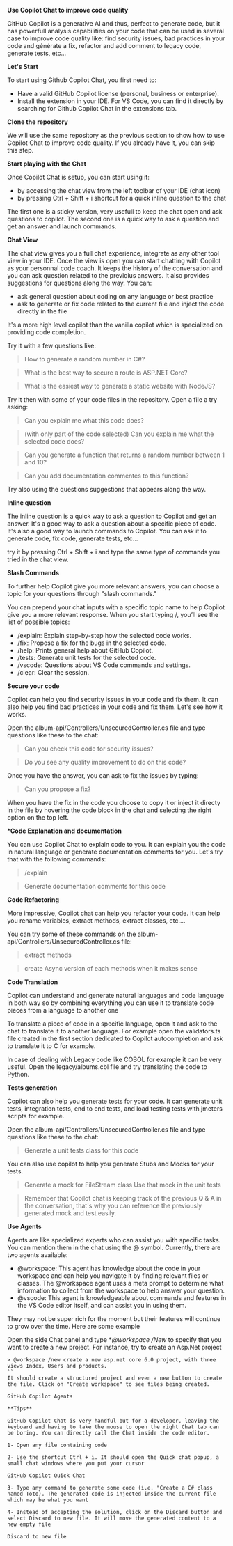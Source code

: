 **Use Copilot Chat to improve code quality**

GitHub Copilot is a generative AI and thus, perfect to generate code, but it has powerfull analysis capabilities on your code that can be used in several case to improve code quality like: find security issues, bad practices in your code and générate a fix, refactor and add comment to legacy code, generate tests, etc...

**Let's Start**

To start using Github Copilot Chat, you first need to:

- Have a valid GitHub Copilot license (personal, business or enterprise).
- Install the extension in your IDE. For VS Code, you can find it directly by searching for Github Copilot Chat in the extensions tab.
  
**Clone the repository**

We will use the same repository as the previous section to show how to use Copilot Chat to improve code quality. If you already have it, you can skip this step.

**Start playing with the Chat**

Once Copilot Chat is setup, you can start using it:

- by accessing the chat view from the left toolbar of your IDE (chat icon)
- by pressing Ctrl + Shift + i shortcut for a quick inline question to the chat
  
The first one is a sticky version, very usefull to keep the chat open and ask questions to copilot. The second one is a quick way to ask a question and get an answer and launch commands.

**Chat View**

The chat view gives you a full chat experience, integrate as any other tool view in your IDE. Once the view is open you can start chatting with Copilot as your personnal code coach. It keeps the history of the conversation and you can ask question related to the previoius answers. It also provides suggestions for questions along the way. You can:

- ask general question about coding on any language or best practice
- ask to generate or fix code related to the current file and inject the code directly in the file
  
It's a more high level copilot than the vanilla copilot which is specialized on providing code completion.

Try it with a few questions like:

> How to generate a random number in C#?

> What is the best way to secure a route is ASP.NET Core?

> What is the easiest way to generate a static website with NodeJS?

Try it then with some of your code files in the repository. Open a file a try asking:

> Can you explain me what this code does?

> (with only part of the code selected) Can you explain me what the selected code does?

> Can you generate a function that returns a random number between 1 and 10?

> Can you add documentation commentes to this function?

Try also using the questions suggestions that appears along the way.

**Inline question**

The inline question is a quick way to ask a question to Copilot and get an answer. It's a good way to ask a question about a specific piece of code. It's also a good way to launch commands to Copilot. You can ask it to generate code, fix code, generate tests, etc...

try it by pressing Ctrl + Shift + i and type the same type of commands you tried in the chat view.

**Slash Commands**

To further help Copilot give you more relevant answers, you can choose a topic for your questions through "slash commands."

You can prepend your chat inputs with a specific topic name to help Copilot give you a more relevant response. When you start typing /, you’ll see the list of possible topics:

- /explain: Explain step-by-step how the selected code works.
- /fix: Propose a fix for the bugs in the selected code.
- /help: Prints general help about GitHub Copilot.
- /tests: Generate unit tests for the selected code.
- /vscode: Questions about VS Code commands and settings.
- /clear: Clear the session.
  
**Secure your code**

Copilot can help you find security issues in your code and fix them. It can also help you find bad practices in your code and fix them. Let's see how it works.

Open the album-api/Controllers/UnsecuredController.cs file and type questions like these to the chat:

> Can you check this code for security issues?

> Do you see any quality improvement to do on this code?

Once you have the answer, you can ask to fix the issues by typing:

> Can you propose a fix?

When you have the fix in the code you choose to copy it or inject it directy in the file by hovering the code block in the chat and selecting the right option on the top left.

***Code Explanation and documentation**

You can use Copilot Chat to explain code to you. It can explain you the code in natural language or generate documentation comments for you. Let's try that with the following commands:

> /explain

> Generate documentation comments for this code

**Code Refactoring**

More impressive, Copilot chat can help you refactor your code. It can help you rename variables, extract methods, extract classes, etc....

You can try some of these commands on the album-api/Controllers/UnsecuredController.cs file:

> extract methods

> create Async version of each methods when it makes sense

**Code Translation**

Copilot can understand and generate natural languages and code language in both way so by combining everything you can use it to translate code pieces from a language to another one

To translate a piece of code in a specific language, open it and ask to the chat to translate it to another language. For example open the validators.ts file created in the first section dedicated to Copilot autocompletion and ask to translate it to C for example.

In case of dealing with Legacy code like COBOL for example it can be very useful. Open the legacy/albums.cbl file and try translating the code to Python.

**Tests generation**

Copilot can also help you generate tests for your code. It can generate unit tests, integration tests, end to end tests, and load testing tests with jmeters scripts for example.

Open the album-api/Controllers/UnsecuredController.cs file and type questions like these to the chat:

> Generate a unit tests class for this code

You can also use copilot to help you generate Stubs and Mocks for your tests.

> Generate a mock for FileStream class
> Use that mock in the unit tests

> Remember that Copilot chat is keeping track of the previous Q & A in the conversation, that's why you can reference the previously generated mock and test easily.

**Use Agents**

Agents are like specialized experts who can assist you with specific tasks. You can mention them in the chat using the @ symbol. Currently, there are two agents available:

- @workspace: This agent has knowledge about the code in your workspace and can help you navigate it by finding relevant files or classes. The @workspace agent uses a meta prompt to determine what information to collect from the workspace to help answer your question.
- @vscode: This agent is knowledgeable about commands and features in the VS Code editor itself, and can assist you in using them.
  
They may not be super rich for the moment but their features will continue to grow over the time. Here are some example

Open the side Chat panel and type **@workspace /New* to specify that you want to create a new project. For instance, try to create an Asp.Net project
```
> @workspace /new create a new asp.net core 6.0 project, with three views Index, Users and products.
``
It should create a structured project and even a new button to create the file. Click on "Create workspace" to see files being created.

GitHub Copilot Agents

**Tips**

GitHub Copilot Chat is very handful but for a developer, leaving the keyboard and having to take the mouse to open the right Chat tab can be boring. You can directly call the Chat inside the code editor.

1- Open any file containing code

2- Use the shortcut Ctrl + i. It should open the Quick chat popup, a small chat windows where you put your cursor

GitHub Copilot Quick Chat

3- Type any command to generate some code (i.e. "Create a C# class named Toto). The generated code is injected inside the current file which may be what you want

4- Instead of accepting the solution, click on the Discard button and select Discard to new file. It will move the generated content to a new empty file

Discard to new file
